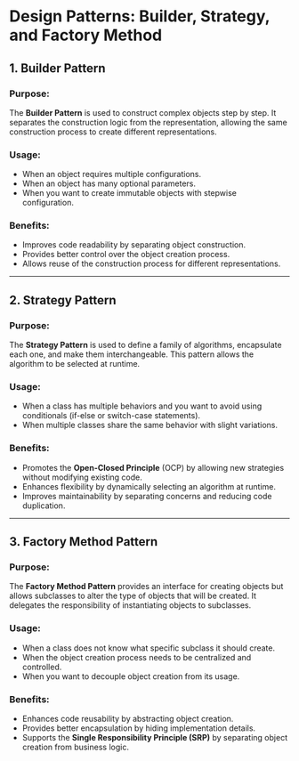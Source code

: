 # Design Patterns: Builder, Strategy, and Factory Method

## 1. Builder Pattern
### Purpose:
The **Builder Pattern** is used to construct complex objects step by step. It separates the construction logic from the representation, allowing the same construction process to create different representations.

### Usage:
- When an object requires multiple configurations.
- When an object has many optional parameters.
- When you want to create immutable objects with stepwise configuration.

### Benefits:
- Improves code readability by separating object construction.
- Provides better control over the object creation process.
- Allows reuse of the construction process for different representations.

---
## 2. Strategy Pattern
### Purpose:
The **Strategy Pattern** is used to define a family of algorithms, encapsulate each one, and make them interchangeable. This pattern allows the algorithm to be selected at runtime.

### Usage:
- When a class has multiple behaviors and you want to avoid using conditionals (if-else or switch-case statements).
- When multiple classes share the same behavior with slight variations.

### Benefits:
- Promotes the **Open-Closed Principle** (OCP) by allowing new strategies without modifying existing code.
- Enhances flexibility by dynamically selecting an algorithm at runtime.
- Improves maintainability by separating concerns and reducing code duplication.

---
## 3. Factory Method Pattern
### Purpose:
The **Factory Method Pattern** provides an interface for creating objects but allows subclasses to alter the type of objects that will be created. It delegates the responsibility of instantiating objects to subclasses.

### Usage:
- When a class does not know what specific subclass it should create.
- When the object creation process needs to be centralized and controlled.
- When you want to decouple object creation from its usage.

### Benefits:
- Enhances code reusability by abstracting object creation.
- Provides better encapsulation by hiding implementation details.
- Supports the **Single Responsibility Principle (SRP)** by separating object creation from business logic.



